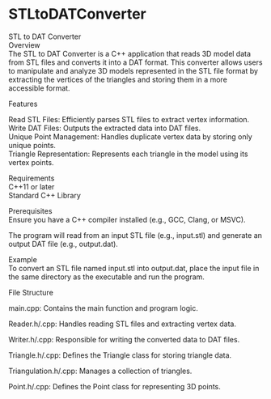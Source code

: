 # STLtoDATConverter  
STL to DAT Converter  
Overview  
The STL to DAT Converter is a C++ application that reads 3D model data from STL files and converts it into a DAT format. This converter allows users to manipulate and analyze 3D models represented in the STL file format by extracting the vertices of the triangles and storing them in a more accessible format.  

Features  

Read STL Files: Efficiently parses STL files to extract vertex information.  
Write DAT Files: Outputs the extracted data into DAT files.  
Unique Point Management: Handles duplicate vertex data by storing only unique points.  
Triangle Representation: Represents each triangle in the model using its vertex points.  

Requirements  
C++11 or later  
Standard C++ Library  

Prerequisites  
Ensure you have a C++ compiler installed (e.g., GCC, Clang, or MSVC).  

The program will read from an input STL file (e.g., input.stl) and generate an output DAT file (e.g., output.dat).  

Example  
To convert an STL file named input.stl into output.dat, place the input file in the same directory as the executable and run the program.  

File Structure  

main.cpp: Contains the main function and program logic.

Reader.h/.cpp: Handles reading STL files and extracting vertex data.

Writer.h/.cpp: Responsible for writing the converted data to DAT files.

Triangle.h/.cpp: Defines the Triangle class for storing triangle data.

Triangulation.h/.cpp: Manages a collection of triangles.

Point.h/.cpp: Defines the Point class for representing 3D points.
